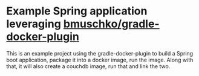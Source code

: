 # Example Spring application leveraging [bmuschko/gradle-docker-plugin](https://github.com/bmuschko/gradle-docker-plugin)

This is an example project using the gradle-docker-plugin to build a Spring boot application, package it into a 
docker image, run the image. Along with that, it will also create a couchdb image, run that and link the two.